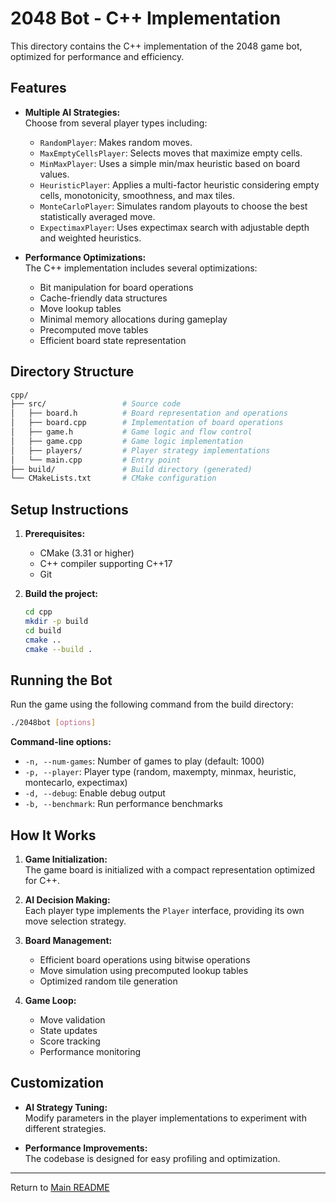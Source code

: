 # 2048 Bot - C++ Implementation

This directory contains the C++ implementation of the 2048 game bot, optimized for performance and efficiency.

## Features

- **Multiple AI Strategies:**  
  Choose from several player types including:
  - `RandomPlayer`: Makes random moves.
  - `MaxEmptyCellsPlayer`: Selects moves that maximize empty cells.
  - `MinMaxPlayer`: Uses a simple min/max heuristic based on board values.
  - `HeuristicPlayer`: Applies a multi-factor heuristic considering empty cells, monotonicity, smoothness, and max tiles.
  - `MonteCarloPlayer`: Simulates random playouts to choose the best statistically averaged move.
  - `ExpectimaxPlayer`: Uses expectimax search with adjustable depth and weighted heuristics.

- **Performance Optimizations:**  
  The C++ implementation includes several optimizations:
  - Bit manipulation for board operations
  - Cache-friendly data structures
  - Move lookup tables
  - Minimal memory allocations during gameplay
  - Precomputed move tables
  - Efficient board state representation

## Directory Structure

```bash
cpp/
├── src/                 # Source code
│   ├── board.h          # Board representation and operations
│   ├── board.cpp        # Implementation of board operations
│   ├── game.h           # Game logic and flow control
│   ├── game.cpp         # Game logic implementation
│   ├── players/         # Player strategy implementations
│   └── main.cpp         # Entry point
├── build/               # Build directory (generated)
└── CMakeLists.txt       # CMake configuration
```

## Setup Instructions

1. **Prerequisites:**
   - CMake (3.31 or higher)
   - C++ compiler supporting C++17
   - Git

2. **Build the project:**
   ```bash
   cd cpp
   mkdir -p build
   cd build
   cmake ..
   cmake --build .
   ```

## Running the Bot

Run the game using the following command from the build directory:

```bash
./2048bot [options]
```

**Command-line options:**
- `-n, --num-games`: Number of games to play (default: 1000)
- `-p, --player`: Player type (random, maxempty, minmax, heuristic, montecarlo, expectimax)
- `-d, --debug`: Enable debug output
- `-b, --benchmark`: Run performance benchmarks

## How It Works

1. **Game Initialization:**  
   The game board is initialized with a compact representation optimized for C++.

2. **AI Decision Making:**  
   Each player type implements the `Player` interface, providing its own move selection strategy.

3. **Board Management:**  
   - Efficient board operations using bitwise operations
   - Move simulation using precomputed lookup tables
   - Optimized random tile generation

4. **Game Loop:**  
   - Move validation
   - State updates
   - Score tracking
   - Performance monitoring

## Customization

- **AI Strategy Tuning:**  
  Modify parameters in the player implementations to experiment with different strategies.

- **Performance Improvements:**  
  The codebase is designed for easy profiling and optimization.

---

Return to [Main README](../README.md) 